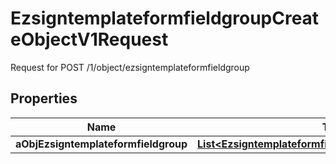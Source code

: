 

# EzsigntemplateformfieldgroupCreateObjectV1Request

Request for POST /1/object/ezsigntemplateformfieldgroup

## Properties

| Name | Type | Description | Notes |
|------------ | ------------- | ------------- | -------------|
|**aObjEzsigntemplateformfieldgroup** | [**List&lt;EzsigntemplateformfieldgroupRequestCompound&gt;**](EzsigntemplateformfieldgroupRequestCompound.md) |  |  |



